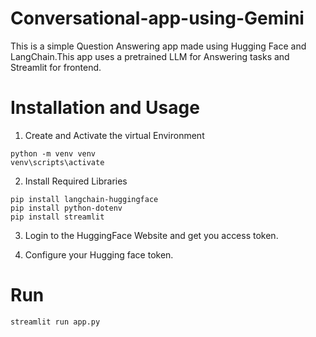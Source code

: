 # Conversational-app-using-Gemini
This is a simple Question Answering app made using Hugging Face and LangChain.This app uses a pretrained LLM for Answering tasks and Streamlit for frontend.

# Installation and Usage
1. Create and Activate the virtual Environment

```
python -m venv venv
venv\scripts\activate
```
2. Install Required Libraries
```
pip install langchain-huggingface
pip install python-dotenv
pip install streamlit
```
3. Login to the HuggingFace Website and get you access token.

4. Configure your Hugging face token.

# Run
```
streamlit run app.py
```
